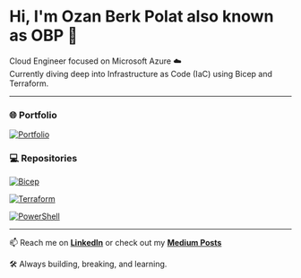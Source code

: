 # Hi, I'm Ozan Berk Polat also known as OBP 👋

Cloud Engineer focused on Microsoft Azure ☁️  
Currently diving deep into Infrastructure as Code (IaC) using Bicep and Terraform.

---

### 🌐 Portfolio
[![Portfolio](https://img.shields.io/badge/🌟-My_Portfolio-blue?style=for-the-badge)](https://ozanberkpolat.github.io)

### 💻 Repositories

[![Bicep](https://img.shields.io/badge/Bicep-4D77FF?style=for-the-badge)](https://github.com/ozanberkpolat/Bicep)

[![Terraform](https://img.shields.io/badge/Terraform-623CE4?style=for-the-badge&logo=terraform&logoColor=white)](https://github.com/ozanberkpolat/Terraform)  

[![PowerShell](https://img.shields.io/badge/PowerShell-012456?style=for-the-badge)](https://github.com/ozanberkpolat/Powershell)

---

📫 Reach me on [**LinkedIn**](https://www.linkedin.com/in/ozan-berk-polat/) or check out my [**Medium Posts**](https://medium.com/@ozanberkpolat)  

🛠️ Always building, breaking, and learning.
